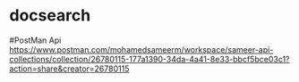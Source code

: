 # docsearch

#PostMan Api 
https://www.postman.com/mohamedsameerm/workspace/sameer-api-collections/collection/26780115-177a1390-34da-4a41-8e33-bbcf5bce03c1?action=share&creator=26780115
